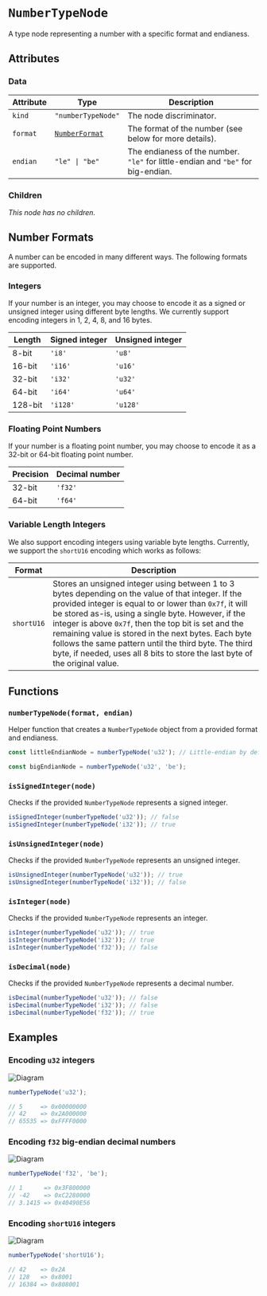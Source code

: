 # `NumberTypeNode`

A type node representing a number with a specific format and endianess.

## Attributes

### Data

| Attribute | Type                              | Description                                                                      |
| --------- | --------------------------------- | -------------------------------------------------------------------------------- |
| `kind`    | `"numberTypeNode"`                | The node discriminator.                                                          |
| `format`  | [`NumberFormat`](#number-formats) | The format of the number (see below for more details).                           |
| `endian`  | `"le" \| "be"`                    | The endianess of the number. `"le"` for little-endian and `"be"` for big-endian. |

### Children

_This node has no children._

## Number Formats

A number can be encoded in many different ways. The following formats are supported.

### Integers

If your number is an integer, you may choose to encode it as a signed or unsigned integer using different byte lengths. We currently support encoding integers in 1, 2, 4, 8, and 16 bytes.

| Length  | Signed integer | Unsigned integer |
| ------- | -------------- | ---------------- |
| 8-bit   | `'i8'`         | `'u8'`           |
| 16-bit  | `'i16'`        | `'u16'`          |
| 32-bit  | `'i32'`        | `'u32'`          |
| 64-bit  | `'i64'`        | `'u64'`          |
| 128-bit | `'i128'`       | `'u128'`         |

### Floating Point Numbers

If your number is a floating point number, you may choose to encode it as a 32-bit or 64-bit floating point number.

| Precision | Decimal number |
| --------- | -------------- |
| 32-bit    | `'f32'`        |
| 64-bit    | `'f64'`        |

### Variable Length Integers

We also support encoding integers using variable byte lengths. Currently, we support the `shortU16` encoding which works as follows:

| Format     | Description                                                                                                                                                                                                                                                                                                                                                                                                                                                                   |
| ---------- | ----------------------------------------------------------------------------------------------------------------------------------------------------------------------------------------------------------------------------------------------------------------------------------------------------------------------------------------------------------------------------------------------------------------------------------------------------------------------------- |
| `shortU16` | Stores an unsigned integer using between 1 to 3 bytes depending on the value of that integer. If the provided integer is equal to or lower than `0x7f`, it will be stored as-is, using a single byte. However, if the integer is above `0x7f`, then the top bit is set and the remaining value is stored in the next bytes. Each byte follows the same pattern until the third byte. The third byte, if needed, uses all 8 bits to store the last byte of the original value. |

## Functions

### `numberTypeNode(format, endian)`

Helper function that creates a `NumberTypeNode` object from a provided format and endianess.

```ts
const littleEndianNode = numberTypeNode('u32'); // Little-endian by default.

const bigEndianNode = numberTypeNode('u32', 'be');
```

### `isSignedInteger(node)`

Checks if the provided `NumberTypeNode` represents a signed integer.

```ts
isSignedInteger(numberTypeNode('u32')); // false
isSignedInteger(numberTypeNode('i32')); // true
```

### `isUnsignedInteger(node)`

Checks if the provided `NumberTypeNode` represents an unsigned integer.

```ts
isUnsignedInteger(numberTypeNode('u32')); // true
isUnsignedInteger(numberTypeNode('i32')); // false
```

### `isInteger(node)`

Checks if the provided `NumberTypeNode` represents an integer.

```ts
isInteger(numberTypeNode('u32')); // true
isInteger(numberTypeNode('i32')); // true
isInteger(numberTypeNode('f32')); // false
```

### `isDecimal(node)`

Checks if the provided `NumberTypeNode` represents a decimal number.

```ts
isDecimal(numberTypeNode('u32')); // false
isDecimal(numberTypeNode('i32')); // false
isDecimal(numberTypeNode('f32')); // true
```

## Examples

### Encoding `u32` integers

![Diagram](https://github.com/kinobi-so/kinobi/assets/3642397/4bb1ae23-c69f-4c9f-a7ec-8f971d061667)

```ts
numberTypeNode('u32');

// 5     => 0x00000000
// 42    => 0x2A000000
// 65535 => 0xFFFF0000
```

### Encoding `f32` big-endian decimal numbers

![Diagram](https://github.com/kinobi-so/kinobi/assets/3642397/d9cbfd3c-b8a2-4c13-a8a8-a11e7ed5d422)

```ts
numberTypeNode('f32', 'be');

// 1      => 0x3F800000
// -42    => 0xC2280000
// 3.1415 => 0x40490E56
```

### Encoding `shortU16` integers

![Diagram](https://github.com/kinobi-so/kinobi/assets/3642397/73e12166-cdaa-4fca-ae2a-67937f8b130e)

```ts
numberTypeNode('shortU16');

// 42    => 0x2A
// 128   => 0x8001
// 16384 => 0x808001
```
